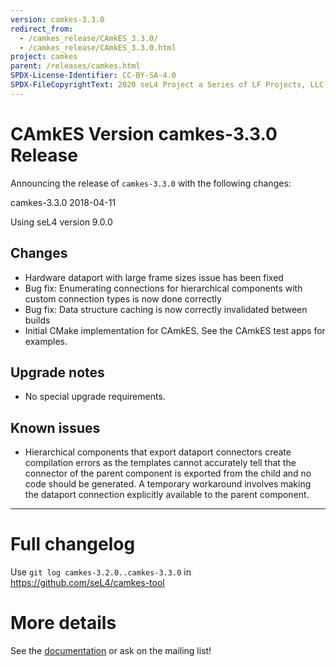 ```yaml
---
version: camkes-3.3.0
redirect_from:
  - /camkes_release/CAmkES_3.3.0/
  - /camkes_release/CAmkES_3.3.0.html
project: camkes
parent: /releases/camkes.html
SPDX-License-Identifier: CC-BY-SA-4.0
SPDX-FileCopyrightText: 2020 seL4 Project a Series of LF Projects, LLC.
---
```

# CAmkES Version camkes-3.3.0 Release


Announcing the release of `camkes-3.3.0` with the following changes:

camkes-3.3.0 2018-04-11

Using seL4 version 9.0.0

## Changes
* Hardware dataport with large frame sizes issue has been fixed
* Bug fix: Enumerating connections for hierarchical components with custom connection types is now done correctly
* Bug fix: Data structure caching is now correctly invalidated between builds
* Initial CMake implementation for CAmkES.  See the CAmkES test apps for examples.

## Upgrade notes
* No special upgrade requirements.

## Known issues
* Hierarchical components that export dataport connectors create compilation errors as the templates cannot accurately
  tell that the connector of the parent component is exported from the child and no code should be generated.  A
  temporary workaround involves making the dataport connection explicitly available to the parent component.

---



# Full changelog
 Use `git log camkes-3.2.0..camkes-3.3.0` in
<https://github.com/seL4/camkes-tool>

# More details
 See the
[documentation](https://github.com/seL4/camkes-tool/blob/camkes-3.3.0/docs/index.md)
or ask on the mailing list!
